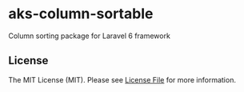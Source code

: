# aks-column-sortable
Column sorting package for Laravel 6 framework



## License

The MIT License (MIT). Please see [License File](LICENSE.md) for more information.
